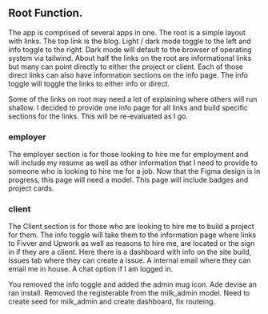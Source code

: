 ## Root Function.
The app is comprised of several apps in one. The root is a simple layout with links. The top link is the blog. Light / dark mode toggle to the left and info toggle to the right. Dark mode will default to the browser of operating system via tailwind. About half the links on the root are informational links but many can point directly to either the project or client. Each of those direct links can also have information sections on the info page. The info toggle will toggle the links to either info or direct.

Some of the links on root may need a lot of explaining where others will run shallow. I decided to provide one info page for all links and build specific sections for the links. This will be re-evaluated as I go.

### employer
The employer section is for those looking to hire me for employment and will include my resume as well as other information that I need to provide to someone who is looking to hire me for a job. Now that the Figma design is in progress, this page will need a model. This page will include badges and project cards.

### client
The Client section is for those who are looking to hire me to build a project for them. The info toggle will take them to the information page where links to Fivver and Upwork as well as reasons to hire me, are located or the sign in if they are a client. Here there is a dashboard with info on the site build, issues tab where they can create a issue. A internal email where they can email me in house. A chat option if I am logged in.

You removed the info toggle and added the admin mug icon. Ade devise an ran install. Removed the registerable from the milk_admin model. Need to create seed for milk_admin and create dashboard, fix routeing.